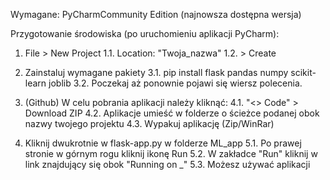 Wymagane: PyCharmCommunity Edition (najnowsza dostępna wersja)

Przygotowanie środowiska (po uruchomieniu aplikacji PyCharm):
1. File > New Project
1.1. Location: \"Twoja_nazwa"
1.2. > Create

2. Zainstaluj wymagane pakiety
3.1. pip install flask pandas numpy scikit-learn joblib
3.2. Poczekaj aż ponownie pojawi się wiersz polecenia.

3. (Github) W celu pobrania aplikacji należy kliknąć:
4.1. "<> Code" > Download ZIP
4.2. Aplikacje umieść w folderze o ścieżce podanej obok nazwy twojego projektu
4.3. Wypakuj aplikację (Zip/WinRar)

4. Kliknij dwukrotnie w flask-app.py w folderze ML_app
5.1. Po prawej stronie w górnym rogu kliknij ikonę Run
5.2. W zakładce "Run" kliknij w link znajdujący się obok "Running on _"
5.3. Możesz używać aplikacji

